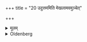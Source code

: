 +++
title = "20 उदुत्तममिति मेखलामवमुञ्चेत्"

+++

<details><summary>मूलम्</summary>

उदुत्तममिति मेखलामवमुञ्चेत् २०
</details>

<details><summary>Oldenberg</summary>

22. With (the verse), 'Loosen the highest' (l.l. 10), he should take off the girdle.
</details>

